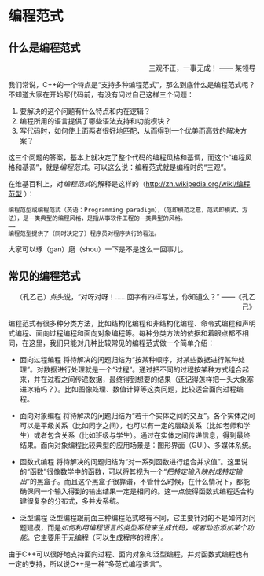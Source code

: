 # 编程范式
## 什么是编程范式

<p align=right>
三观不正，一事无成！
        —— 某领导
</p>

我们常说，C++的一个特点是“支持多种编程范式”，那么到底什么是编程范式呢？不知道大家在开始写代码前，有没有问过自己这样三个问题：

1. 要解决的这个问题有什么特点和内在逻辑？
2. 编程所用的语言提供了哪些语法支持和功能模块？
3. 写代码时，如何使上面两者很好地匹配，从而得到一个优美而高效的解决方案？

这三个问题的答案，基本上就决定了整个代码的编程风格和基调，而这个“编程风格和基调”，就是*编程范式*。可以这么说：编程范式就是编程时的“三观”。

在维基百科上，对*编程范式*的解释是这样的（http://zh.wikipedia.org/wiki/编程范型 ）：
```
编程范型或编程范式（英语：Programming paradigm），（范即模范之意，范式即模式、方法），是一类典型的编程风格，是指从事软件工程的一类典型的风格。
……
编程范型提供了（同时决定了）程序员对程序执行的看法。
```
大家可以琢（gan）磨（shou）一下是不是这么一回事儿。


## 常见的编程范式

<p align=right>
（孔乙己）点头说，“对呀对呀！……回字有四样写法，你知道么？”
                                    ——《孔乙己》

</p>

编程范式有很多种分类方法，比如结构化编程和非结构化编程、命令式编程和声明式编程、面向过程编程和面向对象编程等。每种分类方法的依据和着眼点都不相同，在这里，我们只能对几种比较常见的编程范式做一个简单介绍：
- 面向过程编程
    将待解决的问题归结为“按某种顺序，对某些数据进行某种处理”。对数据进行处理就是一个“过程”。通过把不同的过程按某种方式组合起来，并在过程之间传递数据，最终得到想要的结果（还记得怎样把一头大象塞进冰箱吗？）。比如图像处理、数值计算等这类问题，比较适合面向过程编程。
    
- 面向对象编程
    将待解决的问题归结为“若干个实体之间的交互”。各个实体之间可以是平级关系（比如同学之间），也可以有一定的层级关系（比如老师和学生）或者包含关系（比如班级与学生）。通过在实体之间传递信息，得到最终结果。面向对象编程比较典型的应用场景是：图形界面（GUI）、多媒体系统。
    
- 函数式编程
    将待解决的问题归结为“对一系列函数进行组合并求值”。这里说的“函数”很像数学中的函数，可以将其视为一个“*把特定输入映射成特定输出*”的黑盒子。而且这个黑盒子很靠谱，不管什么时候，在什么情况下，都能确保同一个输入得到的输出结果一定是相同的。这一点使得函数式编程适合构建很复杂的分布式，多并发系统。
    
- 泛型编程
    泛型编程跟前面三种编程范式略有不同，它主要针对的不是如何对问题建模，而是*如何利用编程语言的类型系统来生成代码，或者动态添加某个功能*。它主要用于元编程（可以生成程序的程序）。

由于C++可以很好地支持面向过程、面向对象和泛型编程，并对函数式编程也有一定的支持，所以说C++是一种“多范式编程语言”。

